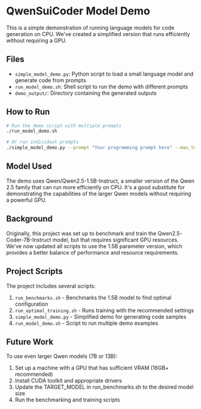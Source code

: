 # QwenSuiCoder Model Demo

This is a simple demonstration of running language models for code generation on CPU. We've created a simplified version that runs efficiently without requiring a GPU.

## Files

- `simple_model_demo.py`: Python script to load a small language model and generate code from prompts
- `run_model_demo.sh`: Shell script to run the demo with different prompts
- `demo_output/`: Directory containing the generated outputs

## How to Run

```bash
# Run the demo script with multiple prompts
./run_model_demo.sh

# Or run individual prompts
./simple_model_demo.py --prompt "Your programming prompt here" --max_tokens 500
```

## Model Used

The demo uses Qwen/Qwen2.5-1.5B-Instruct, a smaller version of the Qwen 2.5 family that can run more efficiently on CPU. It's a good substitute for demonstrating the capabilities of the larger Qwen models without requiring a powerful GPU.

## Background

Originally, this project was set up to benchmark and train the Qwen2.5-Coder-7B-Instruct model, but that requires significant GPU resources. We've now updated all scripts to use the 1.5B parameter version, which provides a better balance of performance and resource requirements.

## Project Scripts

The project includes several scripts:

1. `run_benchmarks.sh` - Benchmarks the 1.5B model to find optimal configuration
2. `run_optimal_training.sh` - Runs training with the recommended settings
3. `simple_model_demo.py` - Simplified demo for generating code samples
4. `run_model_demo.sh` - Script to run multiple demo examples

## Future Work

To use even larger Qwen models (7B or 13B):

1. Set up a machine with a GPU that has sufficient VRAM (16GB+ recommended)
2. Install CUDA toolkit and appropriate drivers
3. Update the TARGET_MODEL in run_benchmarks.sh to the desired model size
4. Run the benchmarking and training scripts 